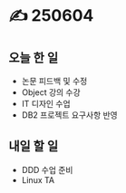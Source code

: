 # ✍️ 250604

## 오늘 한 일

* 논문 피드백 및 수정
* Object 강의 수강
* IT 디자인 수업
* DB2 프로젝트 요구사항 반영

## 내일 할 일

* DDD 수업 준비
* Linux TA
